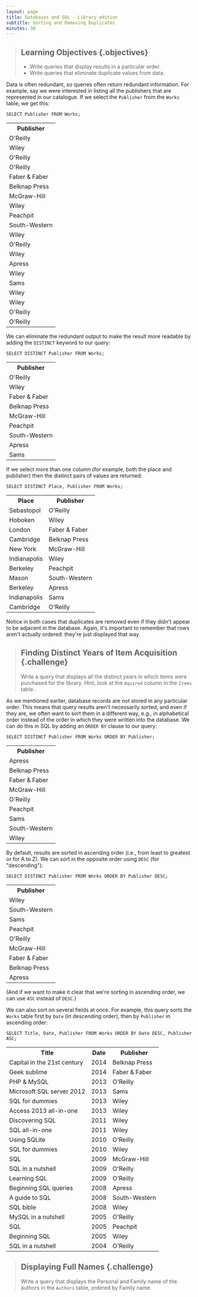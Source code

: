 ```yaml
---
layout: page
title: Databases and SQL - Library edition
subtitle: Sorting and Removing Duplicates
minutes: 30
---
```

> ## Learning Objectives {.objectives}
>
> *   Write queries that display results in a particular order.
> *   Write queries that eliminate duplicate values from data.

Data is often redundant, so queries often return redundant information. For example, say we were interested in listing all the publishers that are represented in our catalogue. If we select the `Publisher` from the `Works` table, we get this:

~~~ {.sql}
SELECT Publisher FROM Works;
~~~
<table>
<TR><TH>Publisher</TH>
</TR>
<TR><TD>O&#39;Reilly</TD>
</TR>
<TR><TD>Wiley</TD>
</TR>
<TR><TD>O&#39;Reilly</TD>
</TR>
<TR><TD>O&#39;Reilly</TD>
</TR>
<TR><TD>Faber &amp; Faber</TD>
</TR>
<TR><TD>Belknap Press</TD>
</TR>
<TR><TD>McGraw-Hill</TD>
</TR>
<TR><TD>Wiley</TD>
</TR>
<TR><TD>Peachpit</TD>
</TR>
<TR><TD>South-Western</TD>
</TR>
<TR><TD>Wiley</TD>
</TR>
<TR><TD>O&#39;Reilly</TD>
</TR>
<TR><TD>Wiley</TD>
</TR>
<TR><TD>Apress</TD>
</TR>
<TR><TD>Wiley</TD>
</TR>
<TR><TD>Sams</TD>
</TR>
<TR><TD>Wiley</TD>
</TR>
<TR><TD>Wiley</TD>
</TR>
<TR><TD>O&#39;Reilly</TD>
</TR>
<TR><TD>O&#39;Reilly</TD>
</TR>
</table>

We can eliminate the redundant output to make the result more readable by adding the `DISTINCT` keyword to our query:

~~~ {.sql}
SELECT DISTINCT Publisher FROM Works;
~~~

<table>
<TR><TH>Publisher</TH>
</TR>
<TR><TD>O&#39;Reilly</TD>
</TR>
<TR><TD>Wiley</TD>
</TR>
<TR><TD>Faber &amp; Faber</TD>
</TR>
<TR><TD>Belknap Press</TD>
</TR>
<TR><TD>McGraw-Hill</TD>
</TR>
<TR><TD>Peachpit</TD>
</TR>
<TR><TD>South-Western</TD>
</TR>
<TR><TD>Apress</TD>
</TR>
<TR><TD>Sams</TD>
</TR>
</table>

If we select more than one column (for example, both the place and publisher) then the distinct pairs of values are returned:

~~~ {.sql}
SELECT DISTINCT Place, Publisher FROM Works;
~~~

<table>
<TR><TH>Place</TH>
<TH>Publisher</TH>
</TR>
<TR><TD>Sebastopol</TD>
<TD>O&#39;Reilly</TD>
</TR>
<TR><TD>Hoboken</TD>
<TD>Wiley</TD>
</TR>
<TR><TD>London</TD>
<TD>Faber &amp; Faber</TD>
</TR>
<TR><TD>Cambridge</TD>
<TD>Belknap Press</TD>
</TR>
<TR><TD>New York</TD>
<TD>McGraw-Hill</TD>
</TR>
<TR><TD>Indianapolis</TD>
<TD>Wiley</TD>
</TR>
<TR><TD>Berkeley</TD>
<TD>Peachpit</TD>
</TR>
<TR><TD>Mason</TD>
<TD>South-Western</TD>
</TR>
<TR><TD>Berkeley</TD>
<TD>Apress</TD>
</TR>
<TR><TD>Indianapolis</TD>
<TD>Sams</TD>
</TR>
<TR><TD>Cambridge</TD>
<TD>O&#39;Reilly</TD>
</TR>
</table>

Notice in both cases that duplicates are removed even if they didn't appear to be adjacent in the database. Again, it's important to remember that rows aren't actually ordered: they're just displayed that way.


> ## Finding Distinct Years of Item Acquisition {.challenge}
>
> Write a query that displays all the distinct years in which items were purchased for the library. 
> Hint, look at the `Aquired` column in the `Items` table.


As we mentioned earlier, database records are not stored in any particular order. This means that query results aren't necessarily sorted, and even if they are, we often want to sort them in a different way, e.g., in alphabetical order instead of the order in which they were written into the database. We can do this in SQL by adding an `ORDER BY` clause to our query:

~~~ {.sql}
SELECT DISTINCT Publisher FROM Works ORDER BY Publisher;
~~~

<table>
<TR><TH>Publisher</TH>
</TR>
<TR><TD>Apress</TD>
</TR>
<TR><TD>Belknap Press</TD>
</TR>
<TR><TD>Faber &amp; Faber</TD>
</TR>
<TR><TD>McGraw-Hill</TD>
</TR>
<TR><TD>O&#39;Reilly</TD>
</TR>
<TR><TD>Peachpit</TD>
</TR>
<TR><TD>Sams</TD>
</TR>
<TR><TD>South-Western</TD>
</TR>
<TR><TD>Wiley</TD>
</TR>
</table>


By default, results are sorted in ascending order (i.e., from least to greatest or for A to Z). We can sort in the opposite order using `DESC` (for "descending"):


~~~ {.sql}
SELECT DISTINCT Publisher FROM Works ORDER BY Publisher DESC;
~~~

<table>
<TR><TH>Publisher</TH>
</TR>
<TR><TD>Wiley</TD>
</TR>
<TR><TD>South-Western</TD>
</TR>
<TR><TD>Sams</TD>
</TR>
<TR><TD>Peachpit</TD>
</TR>
<TR><TD>O&#39;Reilly</TD>
</TR>
<TR><TD>McGraw-Hill</TD>
</TR>
<TR><TD>Faber &amp; Faber</TD>
</TR>
<TR><TD>Belknap Press</TD>
</TR>
<TR><TD>Apress</TD>
</TR>
</table>

(And if we want to make it clear that we're sorting in ascending order, we can use `ASC` instead of `DESC`.)

We can also sort on several fields at once. For example, this query sorts the `Works` table first by `Date` (in descending order), then by `Publisher` in ascending order:

~~~ {.sql}
SELECT Title, Date, Publisher FROM Works ORDER BY Date DESC, Publisher ASC;
~~~

<table>
<TR><TH>Title</TH>
<TH>Date</TH>
<TH>Publisher</TH>
</TR>
<TR><TD>Capital in the 21st century</TD>
<TD>2014</TD>
<TD>Belknap Press</TD>
</TR>
<TR><TD>Geek sublime</TD>
<TD>2014</TD>
<TD>Faber &amp; Faber</TD>
</TR>
<TR><TD>PHP &amp; MySQL</TD>
<TD>2013</TD>
<TD>O&#39;Reilly</TD>
</TR>
<TR><TD>Microsoft SQL server 2012</TD>
<TD>2013</TD>
<TD>Sams</TD>
</TR>
<TR><TD>SQL for dummies</TD>
<TD>2013</TD>
<TD>Wiley</TD>
</TR>
<TR><TD>Access 2013 all-in-one</TD>
<TD>2013</TD>
<TD>Wiley</TD>
</TR>
<TR><TD>Discovering SQL</TD>
<TD>2011</TD>
<TD>Wiley</TD>
</TR>
<TR><TD>SQL all-in-one</TD>
<TD>2011</TD>
<TD>Wiley</TD>
</TR>
<TR><TD>Using SQLite</TD>
<TD>2010</TD>
<TD>O&#39;Reilly</TD>
</TR>
<TR><TD>SQL for dummies</TD>
<TD>2010</TD>
<TD>Wiley</TD>
</TR>
<TR><TD>SQL</TD>
<TD>2009</TD>
<TD>McGraw-Hill</TD>
</TR>
<TR><TD>SQL in a nutshell</TD>
<TD>2009</TD>
<TD>O&#39;Reilly</TD>
</TR>
<TR><TD>Learning SQL</TD>
<TD>2009</TD>
<TD>O&#39;Reilly</TD>
</TR>
<TR><TD>Beginning SQL queries</TD>
<TD>2008</TD>
<TD>Apress</TD>
</TR>
<TR><TD>A guide to SQL</TD>
<TD>2008</TD>
<TD>South-Western</TD>
</TR>
<TR><TD>SQL bible</TD>
<TD>2008</TD>
<TD>Wiley</TD>
</TR>
<TR><TD>MySQL in a nutshell</TD>
<TD>2005</TD>
<TD>O&#39;Reilly</TD>
</TR>
<TR><TD>SQL</TD>
<TD>2005</TD>
<TD>Peachpit</TD>
</TR>
<TR><TD>Beginning SQL</TD>
<TD>2005</TD>
<TD>Wiley</TD>
</TR>
<TR><TD>SQL in a nutshell</TD>
<TD>2004</TD>
<TD>O&#39;Reilly</TD>
</TR>
</table>


> ## Displaying Full Names {.challenge}
>
> Write a query that displays the Personal and Family name of the authors in the `Authors` table, ordered by Family name.
